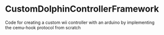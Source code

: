 # CustomDolphinControllerFramework
Code for creating a custom wii controller with an arduino by implementing the cemu-hook protocol from scratch
